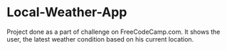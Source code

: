 # Local-Weather-App
Project done as a part of challenge on FreeCodeCamp.com. It shows the user, the latest weather condition based on his current location.
